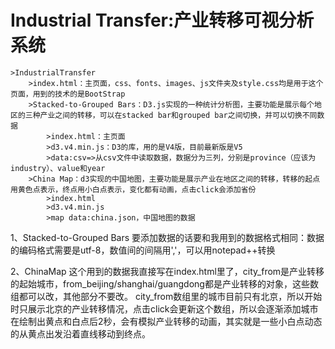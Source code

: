# Industrial Transfer:产业转移可视分析系统
	>IndustrialTransfer
		>index.html：主页面，css、fonts、images、js文件夹及style.css均是用于这个页面，用到的技术的是BootStrap
		>Stacked-to-Grouped Bars：D3.js实现的一种统计分析图，主要功能是展示每个地区的三种产业之间的转移，可以在stacked bar和grouped bar之间切换，并可以切换不同数据
			>index.html：主页面
			>d3.v4.min.js：D3的库，用的是V4版，目前最新版是V5
			>data:csv=>从csv文件中读取数据，数据分为三列，分别是province（应该为industry）、value和year
		>China Map：d3实现的中国地图，主要功能是展示产业在地区之间的转移，转移的起点用黄色点表示，终点用小白点表示，变化都有动画，点击click会添加省份
			>index.html
			>d3.v4.min.js
			>map data:china.json，中国地图的数据

1、Stacked-to-Grouped Bars
	要添加数据的话要和我用到的数据格式相同：数据的编码格式需要是utf-8，数值间的间隔用','，可以用notepad++转换

2、ChinaMap
	这个用到的数据我直接写在index.html里了，city_from是产业转移的起始城市，from_beijing/shanghai/guangdong都是产业转移的对象，这些数组都可以改，其他部分不要改。
	city_from数组里的城市目前只有北京，所以开始时只展示北京的产业转移情况，点击click会更新这个数组，所以会逐渐添加城市
	在绘制出黄点和白点后2秒，会有模拟产业转移的动画，其实就是一些小白点动态的从黄点出发沿着直线移动到终点。